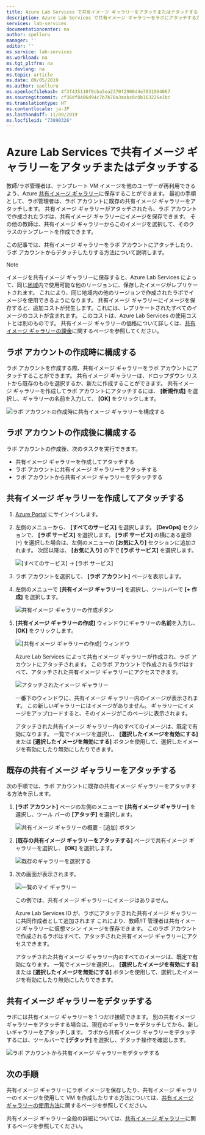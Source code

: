 ```yaml
---
title: Azure Lab Services で共有イメージ ギャラリーをアタッチまたはデタッチする | Microsoft Docs
description: Azure Lab Services で共有イメージ ギャラリーをラボにアタッチする方法について説明します。
services: lab-services
documentationcenter: na
author: spelluru
manager: ''
editor: ''
ms.service: lab-services
ms.workload: na
ms.tgt_pltfrm: na
ms.devlang: na
ms.topic: article
ms.date: 09/05/2019
ms.author: spelluru
ms.openlocfilehash: 4f3f435110f0cba5ea2370f2900d4e7031904067
ms.sourcegitcommit: cf36df8406d94c7b7b78a3aabc8c0b163226e1bc
ms.translationtype: HT
ms.contentlocale: ja-JP
ms.lasthandoff: 11/09/2019
ms.locfileid: "73890326"
---
```

# <a name="attach-or-detach-a-shared-image-gallery-in-azure-lab-services"></a>Azure Lab Services で共有イメージ ギャラリーをアタッチまたはデタッチする
教師/ラボ管理者は、テンプレート VM イメージを他のユーザーが再利用できるよう、Azure [共有イメージ ギャラリー](../../virtual-machines/windows/shared-image-galleries.md)に保存することができます。 最初の手順として、ラボ管理者は、ラボ アカウントに既存の共有イメージ ギャラリーをアタッチします。 共有イメージ ギャラリーがアタッチされたら、ラボ アカウントで作成されたラボは、共有イメージ ギャラリーにイメージを保存できます。 その他の教師は、共有イメージ ギャラリーからこのイメージを選択して、そのクラスのテンプレートを作成できます。 

この記事では、共有イメージ ギャラリーをラボ アカウントにアタッチしたり、ラボ アカウントからデタッチしたりする方法について説明します。 

> [!NOTE]
> イメージを共有イメージ ギャラリーに保存すると、Azure Lab Services によって、同じ[地域](https://azure.microsoft.com/global-infrastructure/geographies/)内で使用可能な他のリージョンに、保存したイメージがレプリケートされます。 これにより、同じ地域内の他のリージョンで作成されたラボでイメージを使用できるようになります。 共有イメージ ギャラリーにイメージを保存すると、追加コストが発生します。これには、レプリケートされたすべてのイメージのコストが含まれます。 このコストは、Azure Lab Services の使用コストとは別のものです。 共有イメージ ギャラリーの価格について詳しくは、[共有イメージ ギャラリーの課金]( https://docs.microsoft.com/azure/virtual-machines/windows/shared-image-galleries#billing)に関するページを参照してください。


## <a name="configure-at-the-time-of-lab-account-creation"></a>ラボ アカウントの作成時に構成する
ラボ アカウントを作成する際、共有イメージ ギャラリーをラボ アカウントにアタッチすることができます。 共有イメージ ギャラリーは、ドロップダウン リストから既存のものを選択するか、新たに作成することができます。 共有イメージ ギャラリーを作成してラボ アカウントにアタッチするには、 **[新規作成]** を選択し、ギャラリーの名前を入力して、 **[OK]** をクリックします。 

![ラボ アカウントの作成時に共有イメージ ギャラリーを構成する](../media/how-to-use-shared-image-gallery/new-lab-account.png)

## <a name="configure-after-the-lab-account-is-created"></a>ラボ アカウントの作成後に構成する
ラボ アカウントの作成後、次のタスクを実行できます。

- 共有イメージ ギャラリーを作成してアタッチする
- ラボ アカウントに共有イメージ ギャラリーをアタッチする
- ラボ アカウントから共有イメージ ギャラリーをデタッチする

## <a name="create-and-attach-a-shared-image-gallery"></a>共有イメージ ギャラリーを作成してアタッチする
1. [Azure Portal](https://portal.azure.com) にサインインします。
2. 左側のメニューから、 **[すべてのサービス]** を選択します。 **[DevOps]** セクションで、 **[ラボ サービス]** を選択します。 **[ラボ サービス]** の横にある星印 (`*`) を選択した場合は、左側のメニューの **[お気に入り]** セクションに追加されます。 次回以降は、 **[お気に入り]** の下で **[ラボ サービス]** を選択します。

    ![[すべてのサービス] -> [ラボ サービス]](../media/tutorial-setup-lab-account/select-lab-accounts-service.png)
3. ラボ アカウントを選択して、 **[ラボ アカウント]** ページを表示します。 
4. 左側のメニューで **[共有イメージ ギャラリー]** を選択し、ツールバーで **[+ 作成]** を選択します。  

    ![共有イメージ ギャラリーの作成ボタン](../media/how-to-use-shared-image-gallery/new-shared-image-gallery-button.png)
5. **[共有イメージ ギャラリーの作成]** ウィンドウにギャラリーの**名前**を入力し、 **[OK]** をクリックします。 

    ![[共有イメージ ギャラリーの作成] ウィンドウ](../media/how-to-use-shared-image-gallery/create-shared-image-gallery-window.png)

    Azure Lab Services によって共有イメージ ギャラリーが作成され、ラボ アカウントにアタッチされます。 このラボ アカウントで作成されるラボはすべて、アタッチされた共有イメージ ギャラリーにアクセスできます。 

    ![アタッチされたイメージ ギャラリー](../media/how-to-use-shared-image-gallery/image-gallery-in-list.png)

    一番下のウィンドウに、共有イメージ ギャラリー内のイメージが表示されます。 この新しいギャラリーにはイメージがありません。 ギャラリーにイメージをアップロードすると、そのイメージがこのページに表示されます。     

    アタッチされた共有イメージ ギャラリー内のすべてのイメージは、既定で有効になります。 一覧でイメージを選択し、 **[選択したイメージを有効にする]** または **[選択したイメージを無効にする]** ボタンを使用して、選択したイメージを有効にしたり無効にしたりできます。

## <a name="attach-an-existing-shared-image-gallery"></a>既存の共有イメージ ギャラリーをアタッチする
次の手順では、ラボ アカウントに既存の共有イメージ ギャラリーをアタッチする方法を示します。 

1. **[ラボ アカウント]** ページの左側のメニューで **[共有イメージ ギャラリー]** を選択し、ツール バーの **[アタッチ]** を選択します。 

    ![共有イメージ ギャラリーの概要 - [追加] ボタン](../media/how-to-use-shared-image-gallery/sig-attach-button.png)
5. **[既存の共有イメージ ギャラリーをアタッチする]** ページで共有イメージ ギャラリーを選択し、 **[OK]** を選択します。

    ![既存のギャラリーを選択する](../media/how-to-use-shared-image-gallery/select-image-gallery.png)
6. 次の画面が表示されます。 

    ![一覧のマイ ギャラリー](../media/how-to-use-shared-image-gallery/my-gallery-in-list.png)
    
    この例では、共有イメージ ギャラリーにイメージはありません。

    Azure Lab Services ID が、ラボにアタッチされた共有イメージ ギャラリーに共同作成者として追加されます これにより、教師/IT 管理者は共有イメージ ギャラリーに仮想マシン イメージを保存できます。 このラボ アカウントで作成されるラボはすべて、アタッチされた共有イメージ ギャラリーにアクセスできます。 

    アタッチされた共有イメージ ギャラリー内のすべてのイメージは、既定で有効になります。 一覧でイメージを選択し、 **[選択したイメージを有効にする]** または **[選択したイメージを無効にする]** ボタンを使用して、選択したイメージを有効にしたり無効にしたりできます。 

## <a name="detach-a-shared-image-gallery"></a>共有イメージ ギャラリーをデタッチする
ラボには共有イメージ ギャラリーを 1 つだけ接続できます。 別の共有イメージ ギャラリーをアタッチする場合は、現在のギャラリーをデタッチしてから、新しいギャラリーをアタッチします。 ラボから共有イメージ ギャラリーをデタッチするには、ツールバーで **[デタッチ]** を選択し、デタッチ操作を確認します。 

![ラボ アカウントから共有イメージ ギャラリーをデタッチする](../media/how-to-use-shared-image-gallery/detach.png)

## <a name="next-steps"></a>次の手順
共有イメージ ギャラリーにラボ イメージを保存したり、共有イメージ ギャラリーのイメージを使用して VM を作成したりする方法については、[共有イメージ ギャラリーの使用方法](how-to-use-shared-image-gallery.md)に関するページを参照してください。

共有イメージ ギャラリー全般の詳細については、[共有イメージ ギャラリー](../../virtual-machines/windows/shared-image-galleries.md)に関するページを参照してください。
